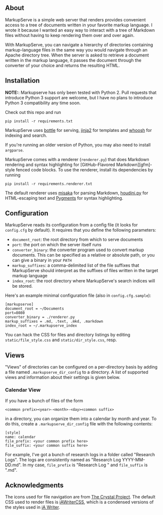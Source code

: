 ## About

MarkupServe is a simple web server that renders provides convenient access to a
tree of documents written in your favorite markup language. I wrote it because
I wanted an easy way to interact with a tree of Markdown files without having
to keep rendering them over and over again.

With MarkupServe, you can navigate a hierarchy of directories containing
markup-language files in the same way you would navigate through an Apache
directory tree. When the server is asked to retrieve a document written in the
markup language, it passes the document through the converter of your choice
and returns the resulting HTML.

## Installation

**NOTE:**: Markupserve has only been tested with Python 2. Pull requests that
  introduce Python 3 support are welcome, but I have no plans to introduce
  Python 3 compatibility any time soon.

Check out this repo and run

`pip install -r requirements.txt`

MarkupServe uses [bottle][bottle] for serving, [jinja2][jinja] for templates
and [whoosh][whoosh] for indexing and search.

If you're running an older version of Python, you may also need to install
`argparse`.

MarkupServe comes with a renderer (`renderer.py`) that does Markdown rendering
and syntax highlighting for [GitHub-Flavored Markdown][gfm]-style fenced code
blocks. To use the renderer, install its dependencies by running

`pip install -r requirements.renderer.txt`

The default renderer uses [misaka][misaka] for parsing Markdown,
[houdini.py][houdini] for HTML-escaping text and [Pygments][pygments] for
syntax highlighting.

## Configuration

MarkupServe reads its configuration from a config file (it looks for
`config.cfg` by default). It requires that you define the following parameters:

* `document_root`: the root directory from which to serve documents
* `port`: the port on which the server itself runs
* `converter_binary`: the converter program used to convert markup
  documents. This can be specified as a relative or absolute path, or you can
  give a binary in your `PATH`
* `markup_suffixes`: a comma-delimited list of the file suffixes that
  MarkupServe should interpret as the suffixes of files written in the target
  markup language
* `index_root`: the root directory where MarkupServe's search indices will be
  stored.

Here's an example minimal configuration file (also in `config.cfg.sample`):

    [markupserve]
    document_root = ~/Documents
    port=8080
    converter_binary = ./renderer.py
    markup_suffixes = .md, .text, .mkd, .markdown
    index_root = ~/.markupserve_index

You can hack the CSS for files and directory listings by editing
`static/file_style.css` and `static/dir_style.css`, resp.

## Views

"Views" of directories can be configured on a per-directory basis by adding a
file named `.markupserve_dir_config` to a directory. A list of supported views
and information about their settings is given below.

### Calendar View

If you have a bunch of files of the form

`<common prefix><year>-<month>-<day><common suffix>`

in a directory, you can organize them into a calendar by month and year. To do
this, create a `.markupserve_dir_config` file with the following contents:

```
[style]
name: calendar
file_prefix: <your common prefix here>
file_suffix: <your common suffix here>
```

For example, I've got a bunch of research logs in a folder called "Research
Logs". The logs are consistently named as "Research Log YYYY-MM-DD.md". In my
case, `file_prefix` is "Research Log " and `file_suffix` is ".md".

## Acknowledgments

The icons used for file navigation are from
[The Crystal Project][crystal-project]. The default CSS used to render files is
[iAWriterCSS][moritzz-iAWriterCSS], which is a condensed versions of the styles
used in [iA Writer][ia-writer].

[mmd]: http://fletcherpenney.net/multimarkdown/
[bottle]: http://bottlepy.org/docs/dev/
[jinja]: http://jinja.pocoo.org/
[crystal-project]: http://www.everaldo.com/crystal/
[moritzz-iAWriterCSS]: https://github.com/moritzz/iAWriterCSS
[ia-writer]: http://www.iawriter.com/
[whoosh]: https://bitbucket.org/mchaput/whoosh/wiki/Home
[misaka]: http://misaka.61924.nl/
[houdini]: http://python-houdini.61924.nl/
[pygments]: http://pygments.org/

